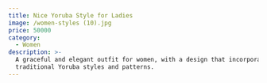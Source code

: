 ```yaml
---
title: Nice Yoruba Style for Ladies
image: /women-styles (10).jpg
price: 50000
category:
  - Women
description: >-
  A graceful and elegant outfit for women, with a design that incorporates
  traditional Yoruba styles and patterns.
---
```


